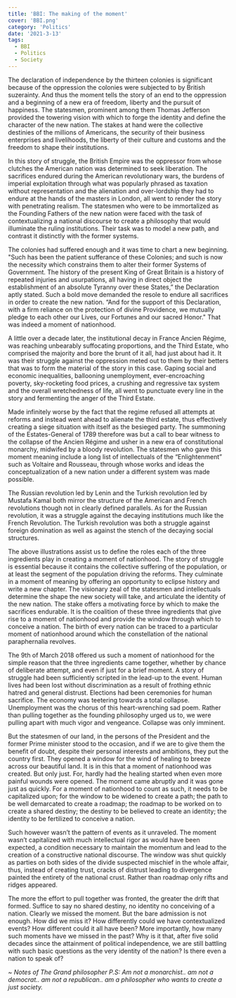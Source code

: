 ```yaml
---
title: 'BBI: The making of the moment'
cover: 'BBI.png'
category: 'Politics'
date: '2021-3-13'
tags:
  - BBI
  - Politics
  - Society
---
```


The declaration of independence by the thirteen colonies is significant because of the oppression the colonies were subjected to by British suzerainty. And thus the moment tells the story of an end to the oppression and a beginning of a new era of freedom, liberty and the pursuit of happiness. The statesmen, prominent among them Thomas Jefferson provided the towering vision with which to forge the identity and define the character of the new nation. The stakes at hand were the collective destinies of the millions of Americans, the security of their business enterprises and livelihoods, the liberty of their culture and customs and the freedom to shape their institutions.

In this story of struggle, the British Empire was the oppressor from whose clutches the American nation was determined to seek liberation. The sacrifices endured during the American revolutionary wars, the burdens of imperial exploitation through what was popularly phrased as taxation without representation and the alienation and over-lordship they had to endure at the hands of the masters in London, all went to render the story with penetrating realism. The statesmen who were to be immortalized as the Founding Fathers of the new nation were faced with the task of contextualizing a national discourse to create a philosophy that would illuminate the ruling institutions. Their task was to model a new path, and contrast it distinctly with the former systems.

The colonies had suffered enough and it was time to chart a new beginning. "Such has been the patient sufferance of these Colonies; and such is now the necessity which constrains them to alter their former Systems of Government. The history of the present King of Great Britain is a history of repeated injuries and usurpations, all having in direct object the establishment of an absolute Tyranny over these States,” the Declaration aptly stated. Such a bold move demanded the resole to endure all sacrifices in order to create the new nation. “And for the support of this Declaration, with a firm reliance on the protection of divine Providence, we mutually pledge to each other our Lives, our Fortunes and our sacred Honor." That was indeed a moment of nationhood.

A little over a decade later, the institutional decay in France Ancien Régime, was reaching unbearably suffocating proportions, and the Third Estate, who comprised the majority and bore the brunt of it all, had just about had it. It was their struggle against the oppression meted out to them by their betters that was to form the material of the story in this case. Gaping social and economic inequalities, ballooning unemployment, ever-encroaching poverty, sky-rocketing food prices, a crushing and regressive tax system and the overall wretchedness of life, all went to punctuate every line in the story and fermenting the anger of the Third Estate.

Made infinitely worse by the fact that the regime refused all attempts at reforms and instead went ahead to alienate the third estate, thus effectively creating a siege situation with itself as the besieged party. The summoning of the Estates-General of 1789 therefore was but a call to bear witness to the collapse of the Ancien Régime and usher in a new era of constitutional monarchy, midwifed by a bloody revolution. The statesmen who gave this moment meaning include a long list of intellectuals of the “Enlightenment” such as Voltaire and Rousseau, through whose works and ideas the conceptualization of a new nation under a different system was made possible.

The Russian revolution led by Lenin and the Turkish revolution led by Mustafa Kamal both mirror the structure of the American and French revolutions though not in clearly defined parallels. As for the Russian revolution, it was a struggle against the decaying institutions much like the French Revolution. The Turkish revolution was both a struggle against foreign domination as well as against the stench of the decaying social structures.

The above illustrations assist us to define the roles each of the three ingredients play in creating a moment of nationhood. The story of struggle is essential because it contains the collective suffering of the population, or at least the segment of the population driving the reforms. They culminate in a moment of meaning by offering an opportunity to eclipse history and write a new chapter. The visionary zeal of the statesmen and intellectuals determine the shape the new society will take, and articulate the identity of the new nation. The stake offers a motivating force by which to make the sacrifices endurable. It is the coalition of these three ingredients that give rise to a moment of nationhood and provide the window through which to conceive a nation. The birth of every nation can be traced to a particular moment of nationhood around which the constellation of the national paraphernalia revolves.

The 9th of March 2018 offered us such a moment of nationhood for the simple reason that the three ingredients came together, whether by chance of deliberate attempt, and even if just for a brief moment. A story of struggle had been sufficiently scripted in the lead-up to the event. Human lives had been lost without discrimination as a result of frothing ethnic hatred and general distrust. Elections had been ceremonies for human sacrifice. The economy was teetering towards a total collapse. Unemployment was the chorus of this heart-wrenching sad poem. Rather than pulling together as the founding philosophy urged us to, we were pulling apart with much vigor and vengeance. Collapse was only imminent.

But the statesmen of our land, in the persons of the President and the former Prime minister stood to the occasion, and if we are to give them the benefit of doubt, despite their personal interests and ambitions, they put the country first. They opened a window for the wind of healing to breeze across our beautiful land. It is in this that a moment of nationhood was created. But only just. For, hardly had the healing started when even more painful wounds were opened. The moment came abruptly and it was gone just as quickly. For a moment of nationhood to count as such, it needs to be capitalized upon; for the window to be widened to create a path; the path to be well demarcated to create a roadmap; the roadmap to be worked on to create a shared destiny; the destiny to be believed to create an identity; the identity to be fertilized to conceive a nation.

Such however wasn’t the pattern of events as it unraveled. The moment wasn’t capitalized with much intellectual rigor as would have been expected, a condition necessary to maintain the momentum and lead to the creation of a constructive national discourse. The window was shut quickly as parties on both sides of the divide suspected mischief in the whole affair, thus, instead of creating trust, cracks of distrust leading to divergence painted the entirety of the national crust. Rather than roadmap only rifts and ridges appeared.

The more the effort to pull together was fronted, the greater the drift that formed. Suffice to say no shared destiny, no identity no conceiving of a nation. Clearly we missed the moment. But the bare admission is not enough. How did we miss it? How differently could we have contextualized events? How different could it all have been? More importantly, how many such moments have we missed in the past? Why is it that, after five solid decades since the attainment of political independence, we are still battling with such basic questions as the very identity of the nation? Is there even a nation to speak of?

_~ Notes of The Grand philosopher P.S: Am not a monarchist.. am not a democrat.. am not a republican.. am a philosopher who wants to create a just society._
